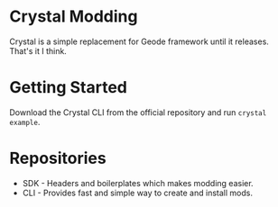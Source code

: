 # Crystal Modding

Crystal is a simple replacement for Geode framework until it releases. That's it I think.

# Getting Started

Download the Crystal CLI from the official repository and run `crystal example`.

# Repositories

* SDK - Headers and boilerplates which makes modding easier.
* CLI - Provides fast and simple way to create and install mods.